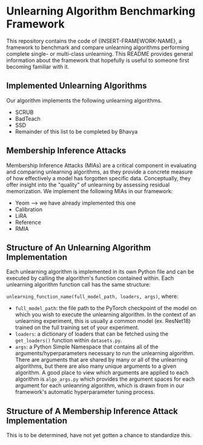 # Unlearning Algorithm Benchmarking Framework
This repository contains the code of {INSERT-FRAMEWORK-NAME}, a framework to benchmark and compare unlearning algorithms performing complete single- or multi-class unlearning. This README provides general information about the framework that hopefully is useful to someone first becoming familiar with it.

## Implemented Unlearning Algorithms
Our algorithm implements the following unlearning algorithms.

* SCRUB
* BadTeach
* SSD
* Remainder of this list to be completed by Bhavya

## Membership Inference Attacks

Membership Inference Attacks (MIAs) are a critical component in evaluating and comparing unlearning algorithms, as they provide a concrete measure of how effectively a model has forgotten specific data. Conceptually, they offer insight into the "quality" of unlearning by assessing residual memorization. We implement the following MIAs in our framework:

* Yeom --> we have already implemented this one
* Calibration
* LiRA
* Reference
* RMIA

## Structure of An Unlearning Algorithm Implementation

Each unlearning algorithm is implemented in its own Python file and can be executed by calling the algorithm's function contained within. Each unlearning algorithm function call has the same structure:

`unlearning_function_name(full_model_path, loaders, args)`, where:
* `full_model_path`: the file path to the PyTorch checkpoint of the model on which you wish to execute the unlearning algorithm. In the context of an unlearning experiment, this is usually a common model (ex. ResNet18) trained on the full training set of your experiment.
* `loaders`: a dictionary of loaders that can be fetched using the `get_loaders()` function within `datasets.py`.
* `args`: a Python Simple Namespace that contains all of the arguments/hyperparameters necessary to run the unlearning algorithm. There are arguments that are shared by many or all of the unlearning algorithms, but there are also many unique arguments to a given algorithm. A good place to view which arguments are applied to each algorithm is `algo_args.py` which provides the argument spaces for each argument for each unleanring algorithm, which is drawn from in our framework's automatic hyperparameter tuning process.

## Structure of A Membership Inference Attack Implementation

This is to be determined, have not yet gotten a chance to standardize this.
